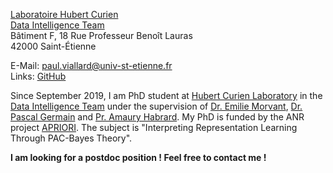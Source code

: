 [Laboratoire Hubert Curien](https://laboratoirehubertcurien.univ-st-etienne.fr/en/index.html)  
[Data Intelligence Team](https://laboratoirehubertcurien.univ-st-etienne.fr/en/teams/data-intelligence.html)  
Bâtiment F, 18 Rue Professeur Benoît Lauras  
42000 Saint-Étienne

E-Mail: [paul.viallard@univ-st-etienne.fr](mailto:paul.viallard@univ-st-etienne.fr)  
Links: [GitHub](https://github.com/paulviallard)

Since September 2019, I am PhD student at [Hubert Curien Laboratory](https://laboratoirehubertcurien.univ-st-etienne.fr/en/teams/data-intelligence.html) in the [Data Intelligence Team](https://laboratoirehubertcurien.univ-st-etienne.fr/en/teams/data-intelligence.html) under the supervision of [Dr. Emilie Morvant](https://perso.univ-st-etienne.fr/me63854h/), [Dr. Pascal Germain](http://www.pascalgermain.info) and [Pr. Amaury Habrard](https://perso.univ-st-etienne.fr/habrarda/). My PhD is funded by the ANR project [APRIORI](https://project.inria.fr/apriori/). The subject is "Interpreting Representation Learning Through PAC-Bayes Theory".

**I am looking for a postdoc position ! Feel free to contact me !**
